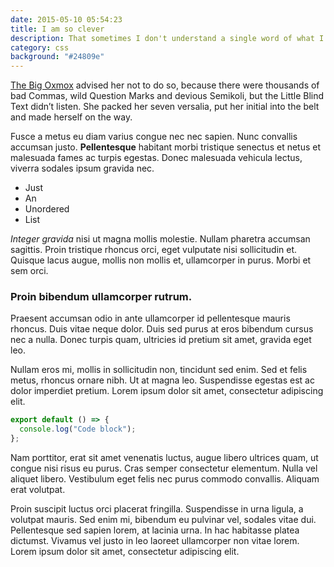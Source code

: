 ```yaml
---
date: 2015-05-10 05:54:23
title: I am so clever
description: That sometimes I don't understand a single word of what I am saying
category: css
background: "#24809e"
---
```


[The Big Oxmox](http://google.com) advised her not to do so, because there
were thousands of bad Commas, wild Question Marks and devious Semikoli, but
the Little Blind Text didn’t listen. She packed her seven versalia, put her
initial into the belt and made herself on the way.

Fusce a metus eu diam varius congue nec nec sapien. Nunc convallis accumsan
justo. **Pellentesque** habitant morbi tristique senectus et netus et
malesuada fames ac turpis egestas. Donec malesuada vehicula lectus, viverra
sodales ipsum gravida nec.

- Just
- An
- Unordered
- List

_Integer gravida_ nisi ut magna mollis molestie. Nullam pharetra accumsan
sagittis. Proin tristique rhoncus orci, eget vulputate nisi sollicitudin
et. Quisque lacus augue, mollis non mollis et, ullamcorper in purus. Morbi
et sem orci.

### Proin bibendum ullamcorper rutrum.

Praesent accumsan odio in ante ullamcorper id pellentesque mauris rhoncus.
Duis vitae neque dolor. Duis sed purus at eros bibendum cursus nec a nulla.
Donec turpis quam, ultricies id pretium sit amet, gravida eget leo.

Nullam eros mi, mollis in sollicitudin non, tincidunt sed enim. Sed et
felis metus, rhoncus ornare nibh. Ut at magna leo. Suspendisse egestas est
ac dolor imperdiet pretium. Lorem ipsum dolor sit amet, consectetur
adipiscing elit.

```js [file.js]{2} meta-info=val
export default () => {
  console.log("Code block");
};
```

Nam porttitor, erat sit amet venenatis luctus, augue libero ultrices quam,
ut congue nisi risus eu purus. Cras semper consectetur elementum. Nulla vel
aliquet libero. Vestibulum eget felis nec purus commodo convallis. Aliquam
erat volutpat.

Proin suscipit luctus orci placerat fringilla. Suspendisse in urna ligula,
a volutpat mauris. Sed enim mi, bibendum eu pulvinar vel, sodales vitae
dui. Pellentesque sed sapien lorem, at lacinia urna. In hac habitasse
platea dictumst. Vivamus vel justo in leo laoreet ullamcorper non vitae
lorem. Lorem ipsum dolor sit amet, consectetur adipiscing elit.
